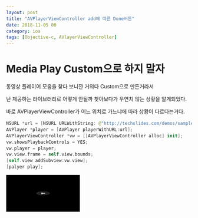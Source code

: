 ```yaml
---
layout: post
title: "AVPlayerViewController add에 따른 Done버튼"
date: 2018-11-05 00
category: ios
tags: [Objective-c, AVlayerViewController]
---
```




# Media Play Custom으로 하지 말자

<!-- more -->

동영상 플레이어 모음을 찾다 보니깐 거의다 Custom으로 만든거라서

난 제공하는 라이브러리로 어떻게 안될까 찾아보다가 우연치 않는 상황을 알게되었다.

바로 AVPlayerViewController가 어느 위치로 가느냐에 따라 상황이 다르다는거다.

```swift
NSURL *url = [NSURL URLWithString: @"http://techslides.com/demos/sample-videos/small.mp4"];
AVPlayer *player = [AVPlayer playerWithURL:url];
AVPlayerViewController *vw = [[AVPlayerViewController alloc] init];
vw.showsPlaybackControls = YES;
vw.player = player;
vw.view.frame = self.view.bounds;
[self.view addSubview:vw.view];
[palyer play];
```

<img width="200" height="100" src="/images/ios/avplayerviewcontroller_type1.png" >